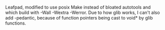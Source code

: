 Leafpad, modified to use posix Make instead of bloated autotools and which build with -Wall -Wextra -Werror.
Due to how glib works, I can't also add -pedantic, because of function pointers being cast to void* by glib functions.
